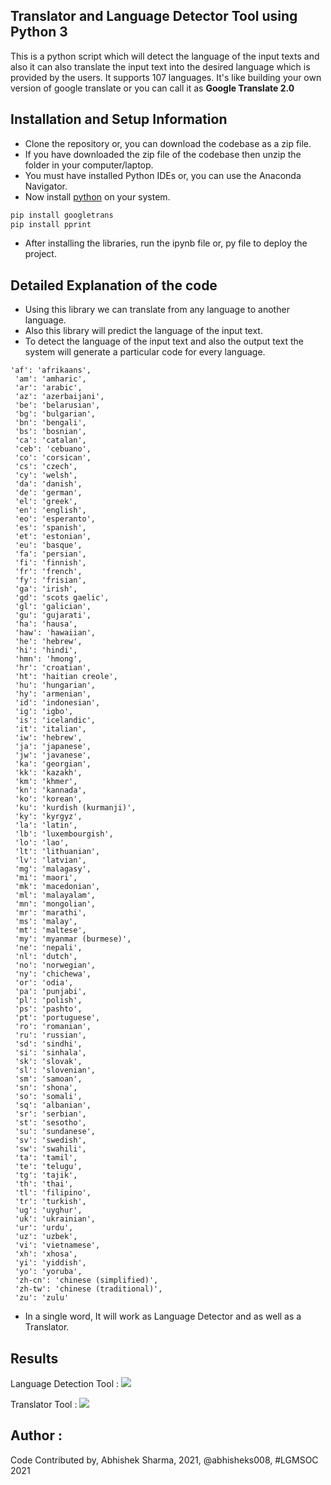 ## Translator and Language Detector Tool using Python 3
This is a python script which will detect the language of the input texts and also it can also translate the input text into the desired language which is provided by the users. It supports 107 languages.
It's like building your own version of google translate or you can call it as **Google Translate 2.0**


## Installation and Setup Information 
- Clone the repository or, you can download the codebase as a zip file.
- If you have downloaded the zip file of the codebase then unzip the folder in your computer/laptop.
- You must have installed Python IDEs or, you can use the Anaconda Navigator.
- Now install [python]("https://www.python.org/downloads/") on your system.
```bash
pip install googletrans
pip install pprint
```
- After installing the libraries, run the ipynb file or, py file to deploy the project.


## Detailed Explanation of the code 
- Using this library we can translate from any language to another language.
- Also this library will predict the language of the input text.
- To detect the language of the input text and also the output text the system will generate a particular code for every language.
```
'af': 'afrikaans',
 'am': 'amharic',
 'ar': 'arabic',
 'az': 'azerbaijani',
 'be': 'belarusian',
 'bg': 'bulgarian',
 'bn': 'bengali',
 'bs': 'bosnian',
 'ca': 'catalan',
 'ceb': 'cebuano',
 'co': 'corsican',
 'cs': 'czech',
 'cy': 'welsh',
 'da': 'danish',
 'de': 'german',
 'el': 'greek',
 'en': 'english',
 'eo': 'esperanto',
 'es': 'spanish',
 'et': 'estonian',
 'eu': 'basque',
 'fa': 'persian',
 'fi': 'finnish',
 'fr': 'french',
 'fy': 'frisian',
 'ga': 'irish',
 'gd': 'scots gaelic',
 'gl': 'galician',
 'gu': 'gujarati',
 'ha': 'hausa',
 'haw': 'hawaiian',
 'he': 'hebrew',
 'hi': 'hindi',
 'hmn': 'hmong',
 'hr': 'croatian',
 'ht': 'haitian creole',
 'hu': 'hungarian',
 'hy': 'armenian',
 'id': 'indonesian',
 'ig': 'igbo',
 'is': 'icelandic',
 'it': 'italian',
 'iw': 'hebrew',
 'ja': 'japanese',
 'jw': 'javanese',
 'ka': 'georgian',
 'kk': 'kazakh',
 'km': 'khmer',
 'kn': 'kannada',
 'ko': 'korean',
 'ku': 'kurdish (kurmanji)',
 'ky': 'kyrgyz',
 'la': 'latin',
 'lb': 'luxembourgish',
 'lo': 'lao',
 'lt': 'lithuanian',
 'lv': 'latvian',
 'mg': 'malagasy',
 'mi': 'maori',
 'mk': 'macedonian',
 'ml': 'malayalam',
 'mn': 'mongolian',
 'mr': 'marathi',
 'ms': 'malay',
 'mt': 'maltese',
 'my': 'myanmar (burmese)',
 'ne': 'nepali',
 'nl': 'dutch',
 'no': 'norwegian',
 'ny': 'chichewa',
 'or': 'odia',
 'pa': 'punjabi',
 'pl': 'polish',
 'ps': 'pashto',
 'pt': 'portuguese',
 'ro': 'romanian',
 'ru': 'russian',
 'sd': 'sindhi',
 'si': 'sinhala',
 'sk': 'slovak',
 'sl': 'slovenian',
 'sm': 'samoan',
 'sn': 'shona',
 'so': 'somali',
 'sq': 'albanian',
 'sr': 'serbian',
 'st': 'sesotho',
 'su': 'sundanese',
 'sv': 'swedish',
 'sw': 'swahili',
 'ta': 'tamil',
 'te': 'telugu',
 'tg': 'tajik',
 'th': 'thai',
 'tl': 'filipino',
 'tr': 'turkish',
 'ug': 'uyghur',
 'uk': 'ukrainian',
 'ur': 'urdu',
 'uz': 'uzbek',
 'vi': 'vietnamese',
 'xh': 'xhosa',
 'yi': 'yiddish',
 'yo': 'yoruba',
 'zh-cn': 'chinese (simplified)',
 'zh-tw': 'chinese (traditional)',
 'zu': 'zulu'
 ```
- In a single word, It will work as Language Detector and as well as a Translator.

## Results
Language Detection Tool :
<img src = "https://i.imgur.com/6jvs9rb.png">

Translator Tool :
<img src = "https://i.imgur.com/Q5a6coh.png">




## Author :
Code Contributed by, Abhishek Sharma, 2021, @abhisheks008, #LGMSOC 2021


